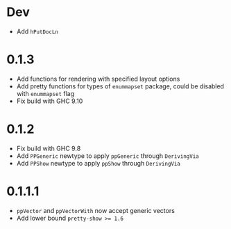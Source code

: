 # Dev

- Add `hPutDocLn`

# 0.1.3

- Add functions for rendering with specified layout options
- Add pretty functions for types of `enummapset` package, could be disabled with `enummapset` flag
- Fix build with GHC 9.10

# 0.1.2

- Fix build with GHC 9.8
- Add `PPGeneric` newtype to apply `ppGeneric` through `DerivingVia`
- Add `PPShow` newtype to apply `ppShow` through `DerivingVia`

# 0.1.1.1
- `ppVector` and `ppVectorWith` now accept generic vectors
- Add lower bound `pretty-show >= 1.6`
